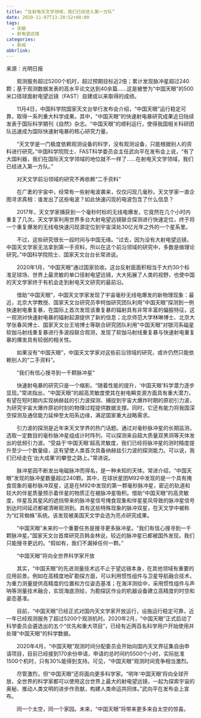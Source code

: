 ```yaml
---
title: “在射电天文学领域，我们已经进入第一方队”
date: 2020-11-07T13:20:52+08:00
tags:
  - 天眼
  - 射电望远镜
categories:
  - 新闻
abbrlink:
---
```


来源：光明日报　　

　　观测服务超过5200个机时，超过预期目标近2倍；累计发现脉冲星超过240颗；基于观测数据发表的高水平论文达到40余篇……这是被誉为“中国天眼”的500米口径球面射电望远镜（FAST）自建成以来取得的成绩。

　　11月4日，中国科学院国家天文台举行发布会介绍，“中国天眼”运行稳定可靠，取得一系列重大科学成果。其中，“中国天眼”的快速射电暴研究成果近日陆续发表于国际科学期刊《自然》杂志。“中国天眼”的顺利运行，使得我国相关科研团队迅速成为国际快速射电暴的核心研究力量。

　　“天文学是一门极度依赖观测设备的科学，没有观测设备，只能根据别人的资料进行研究。”中国科学院院士、FAST科学委员会主任武向平在发布会上说，“有了大国利器，我们在国际天文学领域的地位就不一样了……在射电天文学领域，我们已经进入第一方队。”

　　对天文学前沿领域的研究不再依赖“二手资料”

　　在广袤的宇宙中，经常有一些射电波袭来，仅仅闪现几毫秒。天文学家一直企图寻求真相：谁发出了这些电波？如此快速闪现的电波包含了什么信息？

　　2017年，天文学家捕获到一个毫秒时标的无线电爆发，它竟然在几个小时内重复了几次。天文学家利用世界多台大射电望远镜联合探测进行快速定位，终于将一个重复爆发的无线电快速闪现源定位到宇宙深处30亿光年之外的一个星系里。

　　不过，这些研究很长一段时间与中国无缘。“过去，因为没有大射电望远镜，中国天文学家无法拿到第一手资料，所以在这个前沿领域的研究中，多数是做理论研究。”中国科学院院士、国家天文台台长常进说。

　　2020年1月，“中国天眼”通过国家验收。这台反射面面积相当于大约30个标准足球场、世界上最灵敏的单口径射电望远镜，大大拓展了人类的视野，也使中国的天文学家终于有机会走到射电天文研究的最前沿。

　　借助“中国天眼”，中国天文学家发现了宇宙毫秒无线电爆发的新物理现象：最近，北京大学教授、国家天文台研究员李柯伽研究团队利用“中国天眼”探测到一例快速射电重复暴，在国际上首次发现该重复暴的辐射具有非常丰富的偏振特征，这一观测对快速射电暴的辐射起源提供了新的信息；北京师范大学林琳博士、北京大学张春风博士、国家天文台王培博士等联合研究团队利用“中国天眼”对银河系磁星软伽马射线重复暴进行多波段联合观测，发现了软伽马射线重复暴与快速射电重复暴的爆发具有较弱的相关性。

　　如果没有“中国天眼”，中国天文学家对这些前沿领域的研究，或许仍然只能依赖别人的“二手资料”。

　　“我们有信心搜寻到一千颗脉冲星”

　　快速射电暴的研究只是一个缩影。“随着性能的提升，‘中国天眼’科学潜力逐步显现。”常进指出，“中国天眼”的超高灵敏度使其在射电瞬变源方面具有重大潜力，有望在短时期内实现纳赫兹的引力波探测、捕捉到宇宙大爆炸时期的原初引力波，为研究宇宙大爆炸原初时刻的物理过程提供数据支撑。同时，它还有能力将我国深空探测及通信能力延伸至太阳系边缘，满足国家重大战略需求。

　　引力波的探测是近年来天文学界的热门话题。通过对毫秒脉冲星的长期监测，选取一定数目的毫秒脉冲星组成计时阵列，可以探测来自超大质量双黑洞等天体发出的低频引力波。“受益于‘中国天眼’超高灵敏度，我们已经将脉冲星的测时精度提升至少一个数量级，这有望使人类首次具备纳赫兹引力波的探测能力。可以说，我们已经走在‘出大成果’的攀登之路上。”常进说。

　　脉冲星因不断发出电磁脉冲而得名，是一种未知的天体。常进介绍，“中国天眼”发现的脉冲星数量超过240颗。其中，在球状星团M92中发现的是一个具有掩食现象的毫秒脉冲双星，这是在M92中发现的第一颗毫秒脉冲星，密近的轨道和较大的伴星质量预示着伴星的物质正在被脉冲星吸积。借助“中国天眼”的高灵敏度，伴星及其星风的遮挡带来的脉冲星信号掩食现象和伴星星风导致的脉冲星信号到达时间延迟都被清晰观测到。具有这些特殊现象的脉冲双星，在天文学中被称为“红背蜘蛛”系统。该发现被美国天文学会选为亮点研究成果。

　　“中国天眼”未来的一个重要任务是搜寻更多脉冲星。“我们有信心搜寻到一千颗脉冲星。”国家天文台首席研究员韩金林说，较近的脉冲星已都被国外发现，我们只能搜寻更远的。“假如有，我们不漏掉任何一颗。”

　　“中国天眼”将向全世界科学家开放

　　其实，“中国天眼”的先进测量技术远不止于望远镜本身，在其他领域有重要的应用前景。例如在高精度地矿勘探方面，可以利用惯性组件与卫星导航融合技术，为重力测量提供高精度的位置和方位姿态基准；在海洋测绘中，采用惯性组件与声呐等测量技术融合，实现海底测绘，为勘探区作业的机器设备建立高精度的时空和姿态基准。

　　目前，“中国天眼”已经正式对国内天文学家开放运行，设施运行稳定可靠，近一年已经观测服务了超过5200个观测机时。2020年2月，“中国天眼”正式启动了科学委员会遴选出的五个“优先和重大项目”，已经有近两百名科学用户开始使用并处理“中国天眼”的科学数据。

　　2020年4月，“中国天眼”观测时间分配委员会开始向国内天文界征集自由申请项目，目前已经接到170余份申请，申请的总时间约5500个小时，实际批准1500个机时，只有30%能得到支持。可见，“中国天眼”观测时间竞争相当激烈。

　　尽管激烈，但“中国天眼”还将面向更多科学家。“明年‘中国天眼’将向全球开放，全世界的科学家都可以使用这台世界上最大的射电望远镜，一起为探索宇宙的奥秘、推动人类文明的进步作贡献，构建人类命运共同体。”武向平在发布会上宣布。

　　同一个太空，同一个家园。未来，“中国天眼”将带来更多来自太空的惊喜。